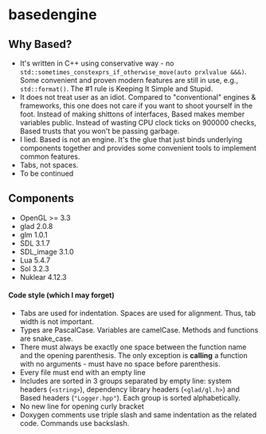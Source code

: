 # basedengine

## Why Based?

* It's written in C++ using conservative way - no `std::sometimes_constexprs_if_otherwise_move(auto prxlvalue &&&)`. Some convenient and proven modern features are still in use, e.g., `std::format()`. The #1 rule is Keeping It Simple and Stupid.
* It does not treat user as an idiot. Compared to "conventional" engines & frameworks, this one does not care if you want to shoot yourself in the foot. Instead of making shittons of interfaces, Based makes member variables public. Instead of wasting CPU clock ticks on 900000 checks, Based trusts that you won't be passing garbage.
* I lied. Based is not an engine. It's the glue that just binds underlying components together and provides some convenient tools to implement common features.
* Tabs, not spaces.
* To be continued

## Components
* OpenGL >= 3.3
* glad 2.0.8
* glm 1.0.1
* SDL 3.1.7
* SDL_image 3.1.0
* Lua 5.4.7
* Sol 3.2.3
* Nuklear 4.12.3

#### Code style (which I may forget)
* Tabs are used for indentation. Spaces are used for alignment. Thus, tab width is not important.
* Types are PascalCase. Variables are camelCase. Methods and functions are snake_case.
* There must always be exactly one space between the function name and the opening parenthesis. The only exception is **calling** a function with no arguments - must have no space before parenthesis.
* Every file must end with an empty line
* Includes are sorted in 3 groups separated by empty line: system headers (`<string>`), dependency library headers (`<glad/gl.h>`) and Based headers (`"Logger.hpp"`). Each group is sorted alphabetically.
* No new line for opening curly bracket
* Doxygen comments use triple slash and same indentation as the related code. Commands use backslash.
